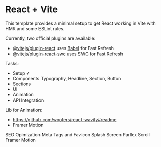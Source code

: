 # React + Vite

This template provides a minimal setup to get React working in Vite with HMR and some ESLint rules.

Currently, two official plugins are available:

- [@vitejs/plugin-react](https://github.com/vitejs/vite-plugin-react/blob/main/packages/plugin-react/README.md) uses [Babel](https://babeljs.io/) for Fast Refresh
- [@vitejs/plugin-react-swc](https://github.com/vitejs/vite-plugin-react-swc) uses [SWC](https://swc.rs/) for Fast Refresh



Tasks:
- Setup ✔
- Components
Typography, Headline, Section, Button
- Sections
- UI
- Animation
- API Integration

Lib for Animation: 
- https://github.com/woofers/react-wavify#readme
- Framer Motion

SEO Opimization
Meta Tags and Favicon
Splash Screen
Parllex Scroll
Framer Motion